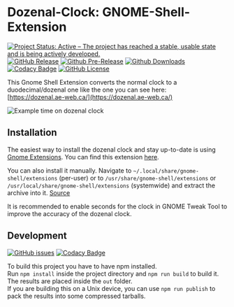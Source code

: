 # Dozenal-Clock: GNOME-Shell-Extension
[![Project Status: Active – The project has reached a stable, usable state and is being actively developed.](http://www.repostatus.org/badges/latest/active.svg)](http://www.repostatus.org/#active)
[![GitHub Release](https://img.shields.io/github/release/NicoVIII/Dozenal-Clock-GNOME-Shell-Extension.svg)]()
[![Github Pre-Release](https://img.shields.io/github/release/NicoVIII/Dozenal-Clock-GNOME-Shell-Extension/all.svg?label=prerelease)]()
[![Github Downloads](https://img.shields.io/github/downloads/NicoVIII/Dozenal-Clock-GNOME-Shell-Extension/total.svg)]()
[![Codacy Badge](https://api.codacy.com/project/badge/Grade/ca429847223b4914ac9955439959013e)](https://www.codacy.com/app/NicoVIII/Dozenal-Clock-GNOME-Shell-Extension?utm_source=github.com&amp;utm_medium=referral&amp;utm_content=NicoVIII/Dozenal-Clock-GNOME-Shell-Extension&amp;utm_campaign=Badge_Grade)
[![GitHub License](https://img.shields.io/badge/license-MIT-blue.svg)](https://raw.githubusercontent.com/NicoVIII/Dozenal-Clock-GNOME-Shell-Extension/master/LICENSE)

This Gnome Shell Extension converts the normal clock to a duodecimal/dozenal one like the one you can see here:  
[https://dozenal.ae-web.ca/](https://dozenal.ae-web.ca/)

![Example time on dozenal clock](https://github.com/NicoVIII/Dozenal-Clock-GNOME-Shell-Extension/raw/master/dozenal.png)

## Installation

The easiest way to install the dozenal clock and stay up-to-date is using [Gnome Extensions](https://extensions.gnome.org).
You can find this extension [here](https://extensions.gnome.org/extension/1448/dozenal-clock/).

You can also install it manually. Navigate to `~/.local/share/gnome-shell/extensions` (per-user) or to `/usr/share/gnome-shell/extensions` or `/usr/local/share/gnome-shell/extensions` (systemwide) and extract the archive into it. [Source](https://wiki.gnome.org/Projects/GnomeShell/Extensions)

It is recommended to enable seconds for the clock in GNOME Tweak Tool to improve the accuracy of the dozenal clock.

## Development
[![GitHub issues](https://img.shields.io/github/issues/NicoVIII/Dozenal-Clock-GNOME-Shell-Extension.svg)](https://github.com/NicoVIII/Dozenal-Clock-GNOME-Shell-Extension/issues)
[![Codacy Badge](https://api.codacy.com/project/badge/Grade/ca429847223b4914ac9955439959013e?branch=develop)](https://www.codacy.com/app/NicoVIII/Dozenal-Clock-GNOME-Shell-Extension?branchId=8711147&utm_source=github.com&amp;utm_medium=referral&amp;utm_content=NicoVIII/Dozenal-Clock-GNOME-Shell-Extension&amp;utm_campaign=Badge_Grade)

To build this project you have to have npm installed.  
Run `npm install` inside the project directory and `npm run build` to build it. The results are placed inside the `out` folder.  
If you are building this on a Unix device, you can use `npm run publish` to pack the results into some compressed tarballs.
